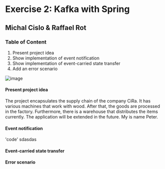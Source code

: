 # Exercise 2: Kafka with Spring
## Michal Cislo & Raffael Rot

### Table of Content

1. Present project idea
2. Show implementation of event notification
3. Show implementation of event-carried state transfer
4. Add an error scenario

![image](https://github.com/nikokelx/event-driven_and_process-oriented-architecture_group-5/assets/95875428/45c4271b-eb41-4066-806c-badf8535edd5)

#### Present project idea

The project encapsulates the supply chain of the company CiRa. 
It has various machines that work with wood. After that, the goods are processed in the factory. 
Furthermore, there is a warehouse that distributes the items currently. 
The application will be extended in the future. My is name Peter.

#### Event notification

'code'
sdasdas

#### Event-carried state transfer

#### Error scenario
